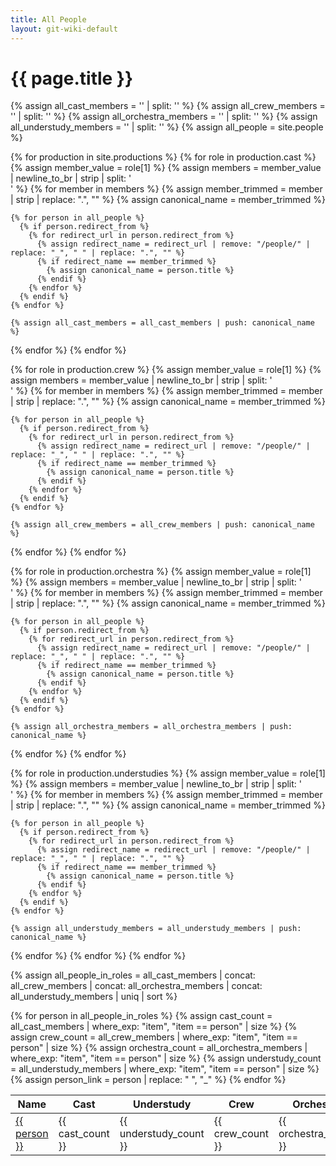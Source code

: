 ```yaml
---
title: All People
layout: git-wiki-default
---
```


<h1>{{ page.title }}</h1>

{% assign all_cast_members = '' | split: '' %}
{% assign all_crew_members = '' | split: '' %}
{% assign all_orchestra_members = '' | split: '' %}
{% assign all_understudy_members = '' | split: '' %}
{% assign all_people = site.people %}

{% for production in site.productions %}
{% for role in production.cast %}
{% assign member_value = role[1] %}
{% assign members = member_value | newline_to_br | strip | split: '<br />' %}
{% for member in members %}
{% assign member_trimmed = member | strip | replace: ".", "" %}
{% assign canonical_name = member_trimmed %}

    {% for person in all_people %}
      {% if person.redirect_from %}
        {% for redirect_url in person.redirect_from %}
          {% assign redirect_name = redirect_url | remove: "/people/" | replace: "_", " " | replace: ".", "" %}
          {% if redirect_name == member_trimmed %}
            {% assign canonical_name = person.title %}
          {% endif %}
        {% endfor %}
      {% endif %}
    {% endfor %}

    {% assign all_cast_members = all_cast_members | push: canonical_name %}

{% endfor %}
{% endfor %}

{% for role in production.crew %}
{% assign member_value = role[1] %}
{% assign members = member_value | newline_to_br | strip | split: '<br />' %}
{% for member in members %}
{% assign member_trimmed = member | strip | replace: ".", "" %}
{% assign canonical_name = member_trimmed %}

    {% for person in all_people %}
      {% if person.redirect_from %}
        {% for redirect_url in person.redirect_from %}
          {% assign redirect_name = redirect_url | remove: "/people/" | replace: "_", " " | replace: ".", "" %}
          {% if redirect_name == member_trimmed %}
            {% assign canonical_name = person.title %}
          {% endif %}
        {% endfor %}
      {% endif %}
    {% endfor %}

    {% assign all_crew_members = all_crew_members | push: canonical_name %}

{% endfor %}
{% endfor %}

{% for role in production.orchestra %}
{% assign member_value = role[1] %}
{% assign members = member_value | newline_to_br | strip | split: '<br />' %}
{% for member in members %}
{% assign member_trimmed = member | strip | replace: ".", "" %}
{% assign canonical_name = member_trimmed %}

    {% for person in all_people %}
      {% if person.redirect_from %}
        {% for redirect_url in person.redirect_from %}
          {% assign redirect_name = redirect_url | remove: "/people/" | replace: "_", " " | replace: ".", "" %}
          {% if redirect_name == member_trimmed %}
            {% assign canonical_name = person.title %}
          {% endif %}
        {% endfor %}
      {% endif %}
    {% endfor %}

    {% assign all_orchestra_members = all_orchestra_members | push: canonical_name %}

{% endfor %}
{% endfor %}

{% for role in production.understudies %}
{% assign member_value = role[1] %}
{% assign members = member_value | newline_to_br | strip | split: '<br />' %}
{% for member in members %}
{% assign member_trimmed = member | strip | replace: ".", "" %}
{% assign canonical_name = member_trimmed %}

    {% for person in all_people %}
      {% if person.redirect_from %}
        {% for redirect_url in person.redirect_from %}
          {% assign redirect_name = redirect_url | remove: "/people/" | replace: "_", " " | replace: ".", "" %}
          {% if redirect_name == member_trimmed %}
            {% assign canonical_name = person.title %}
          {% endif %}
        {% endfor %}
      {% endif %}
    {% endfor %}

    {% assign all_understudy_members = all_understudy_members | push: canonical_name %}

{% endfor %}
{% endfor %}
{% endfor %}

{% assign all_people_in_roles = all_cast_members | concat: all_crew_members | concat: all_orchestra_members | concat: all_understudy_members | uniq | sort %}

<table>
  <thead>
    <tr>
      <th>Name</th>
      <th class="cast">Cast</th>
      <th class="understudy">Understudy</th>
      <th class="crew">Crew</th>
      <th class="orchestra">Orchestra</th>
    </tr>
  </thead>
  <tbody>
    {% for person in all_people_in_roles %}
      {% assign cast_count = all_cast_members | where_exp: "item", "item == person" | size %}
      {% assign crew_count = all_crew_members | where_exp: "item", "item == person" | size %}
      {% assign orchestra_count = all_orchestra_members | where_exp: "item", "item == person" | size %}
      {% assign understudy_count = all_understudy_members | where_exp: "item", "item == person" | size %}
      {% assign person_link = person | replace: " ", "_" %}
      <tr>
        <td>
          <a href="/people/{{ person_link  | replace: ".", "" }}">{{ person }}</a>
        </td>
        <td class="cast">{{ cast_count }}</td>
        <td class="undestudy">{{ understudy_count }}</td>
        <td class="crew">{{ crew_count }}</td>
        <td class="orchestra">{{ orchestra_count }}</td>
      </tr>
    {% endfor %}
  </tbody>
</table>
